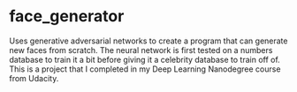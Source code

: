 # face_generator
Uses generative adversarial networks to create a program that can generate new faces from scratch. The neural network is first tested on a numbers database to train it a bit before giving it a celebrity database to train off of. This is a project that I completed in my Deep Learning Nanodegree course from Udacity.
